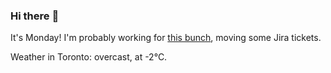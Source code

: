 ### Hi there :wave:

It's Monday! I'm probably working for [this bunch](https://github.com/kohofinancial), moving some Jira tickets.

Weather in Toronto: overcast, at -2°C.
